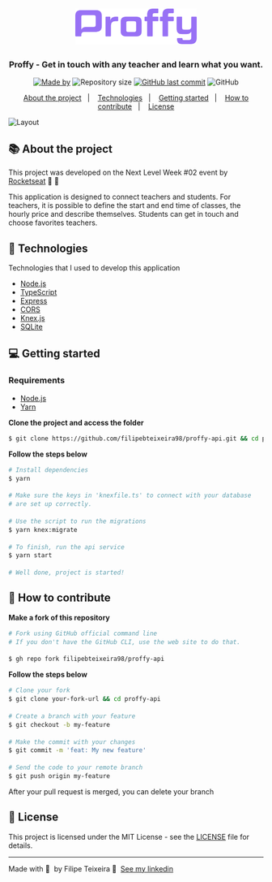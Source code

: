 <h1 align="center">
  <img src=".github/logo.svg" alt="Logo" height="70">
</h1>

<h3 align="center">
  Proffy - Get in touch with any teacher and learn what you want.
</h3>

<p align="center">
  <a href="https://www.linkedin.com/in/filipebteixeira98/">
    <img alt="Made by" src="https://img.shields.io/badge/made%20by-Filipe%20Teixeira-%239871F5"></a>

  <img alt="Repository size" src="https://img.shields.io/github/repo-size/filipebteixeira98/proffy-api?color=%239871F5">

  <a href="https://github.com/filipebteixeira98/proffy-api/commits/master">
    <img alt="GitHub last commit" src="https://img.shields.io/github/last-commit/filipebteixeira98/proffy-api?color=%239871F5"></a>

  <img alt="GitHub" src="https://img.shields.io/github/license/filipebteixeira98/proffy-api?color=%239871F5">
</p>

<p align="center">
  <a href="#-about-the-project">About the project</a>&nbsp;&nbsp;&nbsp;|&nbsp;&nbsp;&nbsp;
  <a href="#-technologies">Technologies</a>&nbsp;&nbsp;&nbsp;|&nbsp;&nbsp;&nbsp;
  <a href="#-getting-started">Getting started</a>&nbsp;&nbsp;&nbsp;|&nbsp;&nbsp;&nbsp;
  <a href="#-how-to-contribute">How to contribute</a>&nbsp;&nbsp;&nbsp;|&nbsp;&nbsp;&nbsp;
  <a href="#-license">License</a>
</p>

<img alt="Layout" src="https://res.cloudinary.com/eliasgcf/image/upload/v1596552194/proffy/proffy-mockup_a2owui.png">

## 📚 About the project

This project was developed on the Next Level Week #02 event by [Rocketseat](https://rocketseat.com.br/) 🚀&nbsp;💜

This application is designed to connect teachers and students. For teachers, it is possible to define the start and end time of classes, the hourly price and describe themselves. Students can get in touch and choose favorites teachers.

## 🚀 Technologies

Technologies that I used to develop this application

- [Node.js](https://nodejs.org/en/)
- [TypeScript](https://www.typescriptlang.org/)
- [Express](https://expressjs.com/pt-br/)
- [CORS](https://www.npmjs.com/package/cors/)
- [Knex.js](https://knexjs.org/)
- [SQLite](https://www.sqlite.org/index.html/)

## 💻 Getting started

### Requirements

- [Node.js](https://nodejs.org/en/)
- [Yarn](https://classic.yarnpkg.com/)

**Clone the project and access the folder**

```bash
$ git clone https://github.com/filipebteixeira98/proffy-api.git && cd proffy-api
```

**Follow the steps below**

```bash
# Install dependencies
$ yarn

# Make sure the keys in 'knexfile.ts' to connect with your database
# are set up correctly.

# Use the script to run the migrations
$ yarn knex:migrate

# To finish, run the api service
$ yarn start

# Well done, project is started!
```

## 🤔 How to contribute

**Make a fork of this repository**

```bash
# Fork using GitHub official command line
# If you don't have the GitHub CLI, use the web site to do that.

$ gh repo fork filipebteixeira98/proffy-api
```

**Follow the steps below**

```bash
# Clone your fork
$ git clone your-fork-url && cd proffy-api

# Create a branch with your feature
$ git checkout -b my-feature

# Make the commit with your changes
$ git commit -m 'feat: My new feature'

# Send the code to your remote branch
$ git push origin my-feature
```

After your pull request is merged, you can delete your branch

## 📝 License

This project is licensed under the MIT License - see the [LICENSE](LICENSE) file for details.

---

Made with 💜&nbsp; by Filipe Teixeira 👋 &nbsp;[See my linkedin](https://www.linkedin.com/in/filipebteixeira98/)
